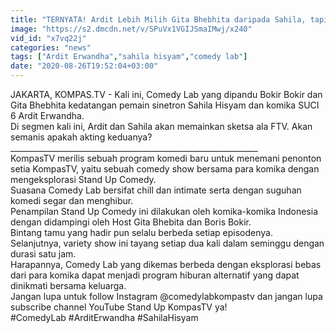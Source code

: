 ```yaml
---
title: "TERNYATA! Ardit Lebih Milih Gita Bhebhita daripada Sahila, tapi... - COMEDY LAB (PART 3)"
image: "https://s2.dmcdn.net/v/SPuVx1VGIJSmaIMwj/x240"
vid_id: "x7vq22j"
categories: "news"
tags: ["Ardit Erwandha","sahila hisyam","comedy lab"]
date: "2020-08-26T19:52:04+03:00"
---
```

JAKARTA, KOMPAS.TV - Kali ini, Comedy Lab yang dipandu Bokir Bokir dan Gita Bhebhita kedatangan pemain sinetron Sahila Hisyam dan komika SUCI 6 Ardit Erwandha.   <br>Di segmen kali ini, Ardit dan Sahila akan memainkan sketsa ala FTV. Akan semanis apakah akting keduanya?   <br>______________________________________________________________   <br>KompasTV merilis sebuah program komedi baru untuk menemani penonton setia KompasTV, yaitu sebuah comedy show bersama para komika dengan mengeksplorasi Stand Up Comedy.   <br>Suasana Comedy Lab bersifat chill dan intimate serta dengan suguhan komedi segar dan menghibur.    <br>Penampilan Stand Up Comedy ini dilakukan oleh komika-komika Indonesia dengan didampingi oleh Host Gita Bhebita dan Boris Bokir.   <br>Bintang tamu yang hadir pun selalu berbeda setiap episodenya.   <br>Selanjutnya, variety show ini tayang setiap dua kali dalam seminggu dengan durasi satu jam.   <br>Harapannya, Comedy Lab yang dikemas berbeda dengan eksplorasi bebas dari para komika dapat menjadi program hiburan alternatif yang dapat dinikmati bersama keluarga.   <br>Jangan lupa untuk follow Instagram @comedylabkompastv dan jangan lupa subscribe channel YouTube Stand Up KompasTV ya!   <br>#ComedyLab #ArditErwandha #SahilaHisyam   <br>

